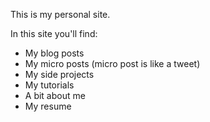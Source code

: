 This is my personal site.

In this site you'll find:

* My blog posts
* My micro posts (micro post is like a tweet)
* My side projects
* My tutorials
* A bit about me
* My resume
